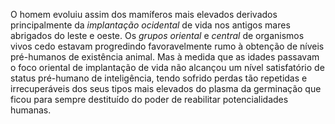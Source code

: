 ﻿O homem evoluiu assim dos mamíferos mais elevados derivados principalmente da *implantação ocidental* de vida nos antigos mares abrigados do leste e oeste. Os *grupos oriental* e *central* de organismos vivos cedo estavam progredindo favoravelmente rumo à obtenção de níveis pré-humanos de existência animal. Mas à medida que as idades passavam o foco oriental de implantação de vida não  alcançou um nível satisfatório de status pré-humano de inteligência, tendo sofrido perdas tão repetidas e irrecuperáveis dos seus tipos mais elevados do plasma da germinação que ficou para sempre destituído do poder de reabilitar potencialidades humanas.